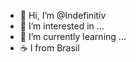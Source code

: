 - 👋 Hi, I’m @Indefinitiv
- 👀 I’m interested in ...
- 🌱 I’m currently learning ...
- ☕ I from Brasil

<!---
Indefinitiv/Indefinitiv is a ✨ special ✨ repository because its `README.md` (this file) appears on your GitHub profile.
You can click the Preview link to take a look at your changes.
--->
